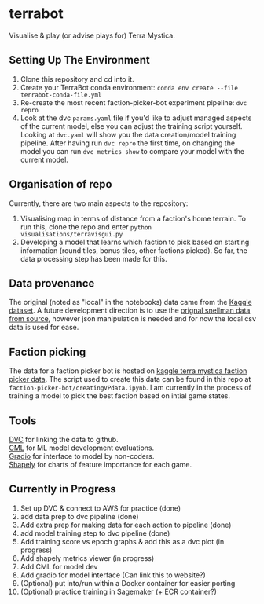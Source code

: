 # terrabot
Visualise &amp; play (or advise plays for) Terra Mystica.

## Setting Up The Environment
1. Clone this repository and cd into it.
2. Create your TerraBot conda environment:
`conda env create --file terrabot-conda-file.yml`  
3. Re-create the most recent faction-picker-bot experiment pipeline: `dvc repro`
4. Look at the dvc `params.yaml` file if you'd like to adjust managed aspects of the current model, 
   else you can adjust the training script yourself. Looking at `dvc.yaml` will show you
   the data creation/model training pipeline. After having run `dvc repro` the first time, 
   on changing the model you can run `dvc metrics show` to compare your model with the current
   model.


## Organisation of repo
Currently, there are two main aspects to the repository: 
1. Visualising map in terms of distance from a faction's home terrain. To run this, clone the repo
   and enter `python visualisations/terravisgui.py`
2. Developing a model that learns which faction to pick based on starting information (round tiles,
   bonus tiles, other factions picked). So far, the data processing step has been made for this.
   
## Data provenance
The original (noted as "local" in the notebooks) data came from the 
[Kaggle dataset](https://www.kaggle.com/lemonkoala/terra-mystica). 
A future development direction is to use the 
[orignal snellman data from source](https://terra.snellman.net/data), however json
manipulation is needed and for now the local csv data is used for ease.

## Faction picking
The data for a faction picker bot is hosted on 
[kaggle terra mystica faction picker data](https://www.kaggle.com/guyar1/terra-mystica-faction-picker-data). 
The script used to create this data can be found in this repo at `faction-picker-bot/creatingVPdata.ipynb`.
I am currently in the process of training a model to pick the best faction based on intial game states.

## Tools 
[DVC](https://dvc.org/) for linking the data to github.  
[CML](https://cml.dev/) for ML model development evaluations.  
[Gradio](https://gradio.app/) for interface to model by non-coders.  
[Shapely](https://github.com/slundberg/shap) for charts of feature importance for each game.


## Currently in Progress
1. Set up DVC & connect to AWS for practice (done)
2. add data prep to dvc pipeline (done)
3. Add extra prep for making data for each action to pipeline (done)
4. add model training step to dvc pipeline (done)
5. Add training score vs epoch graphs & add this as a dvc plot (in progress)
5. Add shapely metrics viewer (in progress)
6. Add CML for model dev
7. Add gradio for model interface (Can link this to website?)
8. (Optional) put into/run within a Docker container for easier porting
9. (Optional) practice training in Sagemaker (+ ECR container?)

